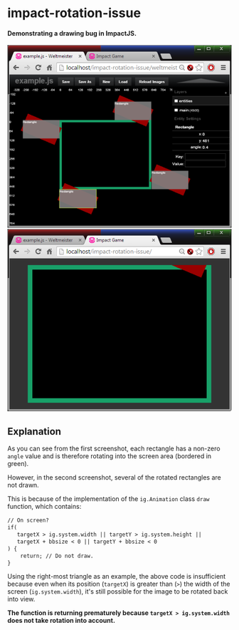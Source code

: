 impact-rotation-issue
=====================

#### Demonstrating a drawing bug in ImpactJS. ####

![Screenshot 1](https://raw.githubusercontent.com/Joncom/impact-rotation-issue/master/media/screenshot1.png)
![Screenshot 2](https://raw.githubusercontent.com/Joncom/impact-rotation-issue/master/media/screenshot2.png)

## Explanation ##

As you can see from the first screenshot, each rectangle has a non-zero `angle` value and is therefore rotating into the screen area (bordered in green).

However, in the second screenshot, several of the rotated rectangles are not drawn.

This is because of the implementation of the `ig.Animation` class `draw` function, which contains:

```
// On screen?
if(
   targetX > ig.system.width || targetY > ig.system.height ||
   targetX + bbsize < 0 || targetY + bbsize < 0
) {
    return; // Do not draw.
}
```

Using the right-most triangle as an example, the above code is insufficient because even when its position (`targetX`) is greater than (`>`) the width of the screen (`ig.system.width`), it's still possible for the image to be rotated back into view.

**The function is returning prematurely because `targetX > ig.system.width` does not take rotation into account.**
